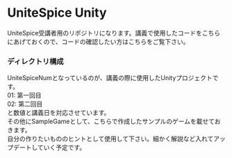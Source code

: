 # UniteSpice Unity

UniteSpice受講者用のリポジトリになります。講義で使用したコードをこちらにあげておくので、コードの確認したい方はこちらをご覧下さい。

### ディレクトリ構成
UniteSpiceNumとなっているのが、講義の際に使用したUnityプロジェクトです。<br>
01: 第一回目<br>
02: 第二回目<br>
と数値と講義日を対応させています。<br>
その他にSampleGameとして、こちらで作成したサンプルのゲームを載せておきます。<br>自分の作りたいもののヒントとして使用して下さい。細かく解説など入れてアップデートしていく予定です。
